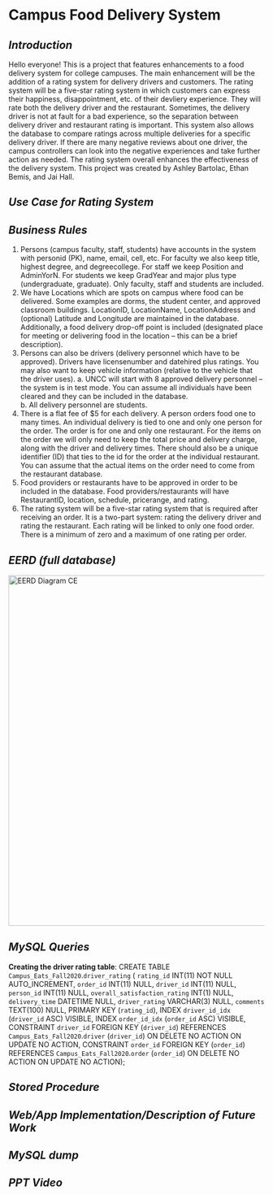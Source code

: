 # Campus Food Delivery System
## ***Introduction***

Hello everyone! This is a project that features enhancements to a food delivery system for college campuses. The main enhancement will be the addition of a rating system for delivery drivers and customers. The rating system will be a five-star rating system in which customers can express their happiness, disappointment, etc. of their devliery experience. They will rate both the delivery driver and the restaurant. Sometimes, the delivery driver is not at fault for a bad experience, so the separation between delivery driver and restaurant rating is important. This system also allows the database to compare ratings across multiple deliveries for a specific delivery driver. If there are many negative reviews about one driver, the campus controllers can look into the negative experiences and take further action as needed. The rating system overall enhances the effectiveness of the delivery system.
This project was created by Ashley Bartolac, Ethan Bemis, and Jai Hall.

## ***Use Case for Rating System***

## ***Business Rules***
1)	Persons (campus faculty, staff, students) have accounts in the system with personid (PK), name, email, cell, etc.  For faculty we also keep title, highest degree, and degreecollege.  For staff we keep Position and AdminYorN.  For students we keep GradYear and major plus type (undergraduate, graduate).  Only faculty, staff and students are included.
2)	We have Locations which are spots on campus where food can be delivered.  Some examples are dorms, the student center, and approved classroom buildings.  LocationID, LocationName, LocationAddress and (optional) Latitude and Longitude are maintained in the database. Additionally, a food delivery drop-off point is included (designated place for meeting or delivering food in the location – this can be a brief description).
3)	Persons can also be drivers (delivery personnel which have to be approved). Drivers have licensenumber and datehired plus ratings. You may also want to keep vehicle information (relative to the vehicle that the driver uses).
a.	UNCC will start with 8 approved delivery personnel – the system is in test mode.  You can assume all individuals have been cleared and they can be included in the database.  
b.	All delivery personnel are students.
4)	There is a flat fee of $5 for each delivery.  A person orders food one to many times.  An individual delivery is tied to one and only one person for the order.  The order is for one and only one restaurant.  For the items on the order we will only need to keep the total price and delivery charge, along with the driver and delivery times.  There should also be a unique identifier (ID) that ties to the id for the order at the individual restaurant.  You can assume that the actual items on the order need to come from the restaurant database.
5)	Food providers or restaurants have to be approved in order to be included in the database. Food providers/restaurants will have RestaurantID, location, schedule, pricerange, and rating. 
6)	The rating system will be a five-star rating system that is required after receiving an order. It is a two-part system: rating the delivery driver and rating the restaurant. Each rating will be linked to only one food order. There is a minimum of zero and a maximum of one rating per order. 

## ***EERD (full database)***
<img width="690" alt="EERD Diagram CE" src="https://user-images.githubusercontent.com/81598050/115477165-53dbf580-a211-11eb-9c58-4785f0352e07.png">

## ***MySQL Queries***
**Creating the driver rating table**:
CREATE TABLE `Campus_Eats_Fall2020`.`driver_rating` (
  `rating_id` INT(11) NOT NULL AUTO_INCREMENT,
  `order_id` INT(11) NULL,
  `driver_id` INT(11) NULL,
  `person_id` INT(11) NULL,
  `overall_satisfaction_rating` INT(1) NULL,
  `delivery_time` DATETIME NULL,
  `driver_rating` VARCHAR(3) NULL,
  `comments` TEXT(100) NULL,
  PRIMARY KEY (`rating_id`),
  INDEX `driver_id_idx` (`driver_id` ASC) VISIBLE,
  INDEX `order_id_idx` (`order_id` ASC) VISIBLE,
  CONSTRAINT `driver_id`
    FOREIGN KEY (`driver_id`)
    REFERENCES `Campus_Eats_Fall2020`.`driver` (`driver_id`)
    ON DELETE NO ACTION
    ON UPDATE NO ACTION,
  CONSTRAINT `order_id`
    FOREIGN KEY (`order_id`)
    REFERENCES `Campus_Eats_Fall2020`.`order` (`order_id`)
    ON DELETE NO ACTION
    ON UPDATE NO ACTION);

## ***Stored Procedure***

## ***Web/App Implementation/Description of Future Work***

## ***MySQL dump***

## ***PPT Video***
